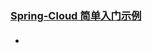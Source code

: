 ### [Spring-Cloud 简单入门示例](https://github.com/timebusker/spring-cloud-study/tree/master/spring-cloud-study-1-1/)

- #### 